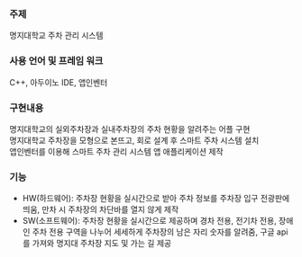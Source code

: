 ### 주제
명지대학교 주차 관리 시스템

### 사용 언어 및 프레임 워크
C++, 아두이노 IDE, 앱인벤터

### 구현내용
명지대학교의 실외주차장과 실내주차장의 주차 현황을 알려주는 어플 구현<br>
명지대학교 주차장을 모형으로 본뜨고, 회로 설계 후 스마트 주차 시스템 설치<br>
앱인벤터를 이용해 스마트 주차 관리 시스템 앱 애플리케이션 제작

### 기능
- HW(하드웨어): 주차장 현황을 실시간으로 받아 주차 정보를 주차장 입구 전광판에 띄움, 만차 시 주차장의 차단바를 열지 않게 제작
- SW(소프트웨어): 주차장 현황을 실시간으로 제공하며 경차 전용, 전기차 전용, 장애인 주차 전용 구역을 나누어 세세하게 주차장의 남은 자리 숫자를 알려줌,
구글 api를 가져와 명지대 주차장 지도 및 가는 길 제공
